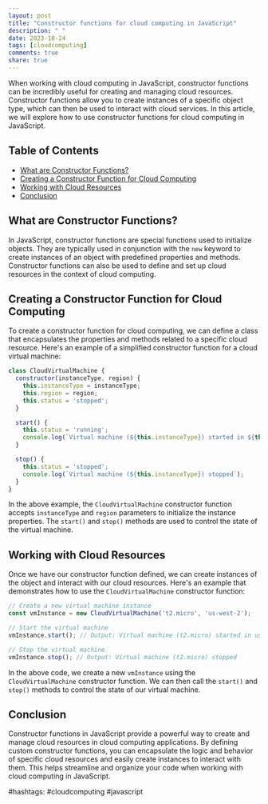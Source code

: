 ```yaml
---
layout: post
title: "Constructor functions for cloud computing in JavaScript"
description: " "
date: 2023-10-24
tags: [cloudcomputing]
comments: true
share: true
---
```


When working with cloud computing in JavaScript, constructor functions can be incredibly useful for creating and managing cloud resources. Constructor functions allow you to create instances of a specific object type, which can then be used to interact with cloud services. In this article, we will explore how to use constructor functions for cloud computing in JavaScript.

## Table of Contents
- [What are Constructor Functions?](#what-are-constructor-functions)
- [Creating a Constructor Function for Cloud Computing](#creating-a-constructor-function)
- [Working with Cloud Resources](#working-with-cloud-resources)
- [Conclusion](#conclusion)

## What are Constructor Functions?

In JavaScript, constructor functions are special functions used to initialize objects. They are typically used in conjunction with the `new` keyword to create instances of an object with predefined properties and methods. Constructor functions can also be used to define and set up cloud resources in the context of cloud computing.

## Creating a Constructor Function for Cloud Computing

To create a constructor function for cloud computing, we can define a class that encapsulates the properties and methods related to a specific cloud resource. Here's an example of a simplified constructor function for a cloud virtual machine:

```javascript
class CloudVirtualMachine {
  constructor(instanceType, region) {
    this.instanceType = instanceType;
    this.region = region;
    this.status = 'stopped';
  }

  start() {
    this.status = 'running';
    console.log(`Virtual machine (${this.instanceType}) started in ${this.region}`);
  }

  stop() {
    this.status = 'stopped';
    console.log(`Virtual machine (${this.instanceType}) stopped`);
  }
}
```

In the above example, the `CloudVirtualMachine` constructor function accepts `instanceType` and `region` parameters to initialize the instance properties. The `start()` and `stop()` methods are used to control the state of the virtual machine.

## Working with Cloud Resources

Once we have our constructor function defined, we can create instances of the object and interact with our cloud resources. Here's an example that demonstrates how to use the `CloudVirtualMachine` constructor function:

```javascript
// Create a new virtual machine instance
const vmInstance = new CloudVirtualMachine('t2.micro', 'us-west-2');

// Start the virtual machine
vmInstance.start(); // Output: Virtual machine (t2.micro) started in us-west-2

// Stop the virtual machine
vmInstance.stop(); // Output: Virtual machine (t2.micro) stopped
```

In the above code, we create a new `vmInstance` using the `CloudVirtualMachine` constructor function. We can then call the `start()` and `stop()` methods to control the state of our virtual machine.

## Conclusion

Constructor functions in JavaScript provide a powerful way to create and manage cloud resources in cloud computing applications. By defining custom constructor functions, you can encapsulate the logic and behavior of specific cloud resources and easily create instances to interact with them. This helps streamline and organize your code when working with cloud computing in JavaScript.

[^1]: [MDN Web Docs - Classes](https://developer.mozilla.org/en-US/docs/Web/JavaScript/Reference/Classes)

#hashtags: #cloudcomputing #javascript